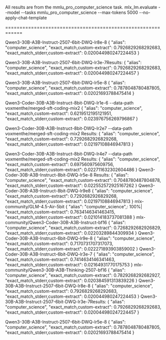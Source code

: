 All results are from the mmlu_pro_computer_science task.
mlx_lm.evaluate --model <model> --tasks mmlu_pro_computer_science --max-tokens 5000 --no-apply-chat-template

============================================================

Qwen3-30B-A3B-Instruct-2507-6bit-DWQ-lr8e-8
{
    "alias": "computer_science",
    "exact_match,custom-extract": 0.7926829268292683,
    "exact_match_stderr,custom-extract": 0.020044980247224453
}


Qwen3-30B-A3B-Instruct-2507-6bit-DWQ-lr3e-7Results:
{
    "alias": "computer_science",
    "exact_match,custom-extract": 0.7926829268292683,
    "exact_match_stderr,custom-extract": 0.020044980247224457
}

Qwen3-30B-A3B-Instruct-2507-6bit-DWQ-lr5e-8
{
    "alias": "computer_science",
    "exact_match,custom-extract": 0.7878048780487805,
    "exact_match_stderr,custom-extract": 0.02021693788475414
}

Qwen3-Coder-30B-A3B-Instruct-8bit-DWQ-lr1e-6
--data-path voxmenthe/merged-sft-coding-mix2
{
    "alias": "computer_science",
    "exact_match,custom-extract": 0.6219512195121951,
    "exact_match_stderr,custom-extract": 0.023976756269796867
}

Qwen3-Coder-30B-A3B-Instruct-8bit-DWQ-lr2e7
--data-path voxmenthe/merged-sft-coding-mix2
Results:
{
    "alias": "computer_science",
    "exact_match,custom-extract": 0.7292682926829268,
    "exact_match_stderr,custom-extract": 0.02197108846947813
}

Qwen3-Coder-30B-A3B-Instruct-8bit-DWQ-lr4e7
--data-path voxmenthe/merged-sft-coding-mix2
Results:
{
    "alias": "computer_science",
    "exact_match,custom-extract": 0.697560975609756,
    "exact_match_stderr,custom-extract": 0.022711632302604486
}
Qwen3-Coder-30B-A3B-Instruct-8bit-DWQ-lr5e-8
Results:
{
    "alias": "computer_science",
    "exact_match,custom-extract": 0.7048780487804878,
    "exact_match_stderr,custom-extract": 0.022552572925167262
}
Qwen3-Coder-30B-A3B-Instruct-8bit-DWQ-lr9e8
{
    "alias": "computer_science",
    "exact_match,custom-extract": 0.7292682926829268,
    "exact_match_stderr,custom-extract": 0.02197108846947813
}
mlx-community/GLM-4.5-Air-5bit
{
    "alias": "computer_science",: 100%|
    "exact_match,custom-extract": 0.7634146341463415,
    "exact_match_stderr,custom-extract": 0.021014183737081388
}
mlx-community/Qwen3-Coder-30B-A3B-Instruct-bf16
{
    "alias": "computer_science",
    "exact_match,custom-extract": 0.7268292682926829,
    "exact_match_stderr,custom-extract": 0.02203289844309934
}
Qwen3-Coder-30B-A3B-Instruct-6bit-DWQ-lr9e-8
{
    "alias": "computer_science",
    "exact_match,custom-extract": 0.7170731707317073,
    "exact_match_stderr,custom-extract": 0.022271893903859002
}
Qwen3-Coder-30B-A3B-Instruct-6bit-DWQ-lr3e-7
{
    "alias": "computer_science",
    "exact_match,custom-extract": 0.7414634146341463,
    "exact_match_stderr,custom-extract": 0.02164931770175753
}
mlx-community/Qwen3-30B-A3B-Thinking-2507-bf16
{
    "alias": "computer_science",
    "exact_match,custom-extract": 0.7829268292682927,
    "exact_match_stderr,custom-extract": 0.020384591313839226
}
Qwen3-30B-A3B-Instruct-2507-6bit-DWQ-lr8e-8
{
    "alias": "computer_science",
    "exact_match,custom-extract": 0.7926829268292683,
    "exact_match_stderr,custom-extract": 0.020044980247224453
}
Qwen3-30B-A3B-Instruct-2507-6bit-DWQ-lr3e-7Results:
{
    "alias": "computer_science",
    "exact_match,custom-extract": 0.7926829268292683,
    "exact_match_stderr,custom-extract": 0.020044980247224457
}

Qwen3-30B-A3B-Instruct-2507-6bit-DWQ-lr5e-8
{
    "alias": "computer_science",
    "exact_match,custom-extract": 0.7878048780487805,
    "exact_match_stderr,custom-extract": 0.02021693788475414
}
